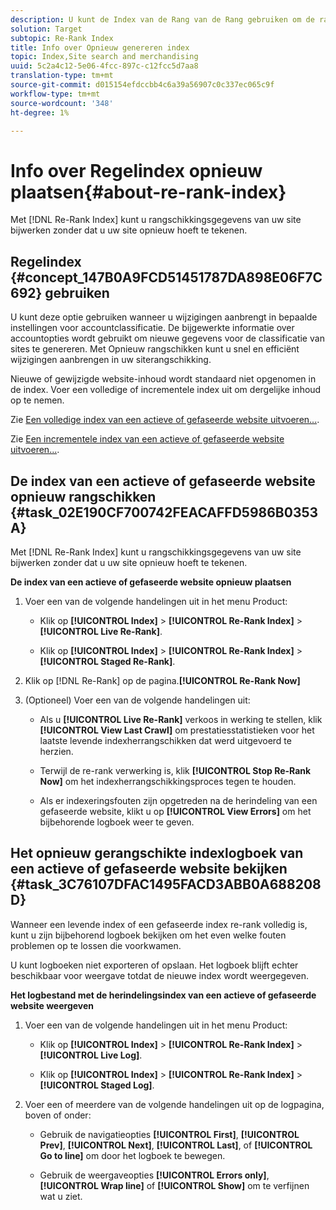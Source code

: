 ```yaml
---
description: U kunt de Index van de Rang van de Rang gebruiken om de rangschikkende informatie van uw plaats bij te werken zonder de behoefte om uw plaats opnieuw te bepalen.
solution: Target
subtopic: Re-Rank Index
title: Info over Opnieuw genereren index
topic: Index,Site search and merchandising
uuid: 5c2a4c12-5e06-4fcc-897c-c12fcc5d7aa8
translation-type: tm+mt
source-git-commit: d015154efdccbb4c6a39a56907c0c337ec065c9f
workflow-type: tm+mt
source-wordcount: '348'
ht-degree: 1%

---
```



# Info over Regelindex opnieuw plaatsen{#about-re-rank-index}

Met [!DNL Re-Rank Index] kunt u rangschikkingsgegevens van uw site bijwerken zonder dat u uw site opnieuw hoeft te tekenen.

## Regelindex {#concept_147B0A9FCD51451787DA898E06F7C692} gebruiken

U kunt deze optie gebruiken wanneer u wijzigingen aanbrengt in bepaalde instellingen voor accountclassificatie. De bijgewerkte informatie over accountopties wordt gebruikt om nieuwe gegevens voor de classificatie van sites te genereren. Met Opnieuw rangschikken kunt u snel en efficiënt wijzigingen aanbrengen in uw siterangschikking.

Nieuwe of gewijzigde website-inhoud wordt standaard niet opgenomen in de index. Voer een volledige of incrementele index uit om dergelijke inhoud op te nemen.

Zie [Een volledige index van een actieve of gefaseerde website uitvoeren...](../c-about-index-menu/c-about-full-index.md#task_F7FE04D8A1654A7787FCCA31B45EB42D).

Zie [Een incrementele index van een actieve of gefaseerde website uitvoeren...](../c-about-index-menu/c-about-incremental-index.md#task_9BFB6157F3884B2FAECB7E0E9CA318CB).

## De index van een actieve of gefaseerde website opnieuw rangschikken {#task_02E190CF700742FEACAFFD5986B0353A}

Met [!DNL Re-Rank Index] kunt u rangschikkingsgegevens van uw site bijwerken zonder dat u uw site opnieuw hoeft te tekenen.

**De index van een actieve of gefaseerde website opnieuw plaatsen**

1. Voer een van de volgende handelingen uit in het menu Product:

   * Klik op **[!UICONTROL Index]** > **[!UICONTROL Re-Rank Index]** > **[!UICONTROL Live Re-Rank]**.

   * Klik op **[!UICONTROL Index]** > **[!UICONTROL Re-Rank Index]** > **[!UICONTROL Staged Re-Rank]**.

1. Klik op [!DNL Re-Rank] op de pagina.**[!UICONTROL Re-Rank Now]**
1. (Optioneel) Voer een van de volgende handelingen uit:

   * Als u **[!UICONTROL Live Re-Rank]** verkoos in werking te stellen, klik **[!UICONTROL View Last Crawl]** om prestatiesstatistieken voor het laatste levende indexherrangschikken dat werd uitgevoerd te herzien.

   * Terwijl de re-rank verwerking is, klik **[!UICONTROL Stop Re-Rank Now]** om het indexherrangschikkingsproces tegen te houden.
   * Als er indexeringsfouten zijn opgetreden na de herindeling van een gefaseerde website, klikt u op **[!UICONTROL View Errors]** om het bijbehorende logboek weer te geven.

## Het opnieuw gerangschikte indexlogboek van een actieve of gefaseerde website bekijken {#task_3C76107DFAC1495FACD3ABB0A688208D}

Wanneer een levende index of een gefaseerde index re-rank volledig is, kunt u zijn bijbehorend logboek bekijken om het even welke fouten problemen op te lossen die voorkwamen.

U kunt logboeken niet exporteren of opslaan. Het logboek blijft echter beschikbaar voor weergave totdat de nieuwe index wordt weergegeven.

**Het logbestand met de herindelingsindex van een actieve of gefaseerde website weergeven**

1. Voer een van de volgende handelingen uit in het menu Product:

   * Klik op **[!UICONTROL Index]** > **[!UICONTROL Re-Rank Index]** > **[!UICONTROL Live Log]**.

   * Klik op **[!UICONTROL Index]** > **[!UICONTROL Re-Rank Index]** > **[!UICONTROL Staged Log]**.

1. Voer een of meerdere van de volgende handelingen uit op de logpagina, boven of onder:

   * Gebruik de navigatieopties **[!UICONTROL First]**, **[!UICONTROL Prev]**, **[!UICONTROL Next]**, **[!UICONTROL Last]**, of **[!UICONTROL Go to line]** om door het logboek te bewegen.

   * Gebruik de weergaveopties **[!UICONTROL Errors only]**, **[!UICONTROL Wrap line]** of **[!UICONTROL Show]** om te verfijnen wat u ziet.

